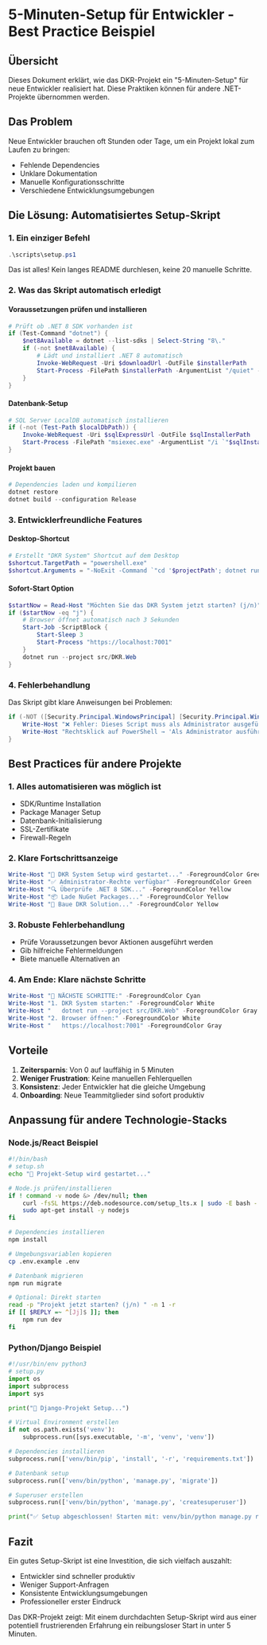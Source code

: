 # 5-Minuten-Setup für Entwickler - Best Practice Beispiel

## Übersicht

Dieses Dokument erklärt, wie das DKR-Projekt ein "5-Minuten-Setup" für neue Entwickler realisiert hat. Diese Praktiken können für andere .NET-Projekte übernommen werden.

## Das Problem

Neue Entwickler brauchen oft Stunden oder Tage, um ein Projekt lokal zum Laufen zu bringen:
- Fehlende Dependencies
- Unklare Dokumentation
- Manuelle Konfigurationsschritte
- Verschiedene Entwicklungsumgebungen

## Die Lösung: Automatisiertes Setup-Skript

### 1. Ein einziger Befehl

```powershell
.\scripts\setup.ps1
```

Das ist alles! Kein langes README durchlesen, keine 20 manuelle Schritte.

### 2. Was das Skript automatisch erledigt

#### Voraussetzungen prüfen und installieren
```powershell
# Prüft ob .NET 8 SDK vorhanden ist
if (Test-Command "dotnet") {
    $net8Available = dotnet --list-sdks | Select-String "8\."
    if (-not $net8Available) {
        # Lädt und installiert .NET 8 automatisch
        Invoke-WebRequest -Uri $downloadUrl -OutFile $installerPath
        Start-Process -FilePath $installerPath -ArgumentList "/quiet" -Wait
    }
}
```

#### Datenbank-Setup
```powershell
# SQL Server LocalDB automatisch installieren
if (-not (Test-Path $localDbPath)) {
    Invoke-WebRequest -Uri $sqlExpressUrl -OutFile $sqlInstallerPath
    Start-Process -FilePath "msiexec.exe" -ArgumentList "/i `"$sqlInstallerPath`" /quiet" -Wait
}
```

#### Projekt bauen
```powershell
# Dependencies laden und kompilieren
dotnet restore
dotnet build --configuration Release
```

### 3. Entwicklerfreundliche Features

#### Desktop-Shortcut
```powershell
# Erstellt "DKR System" Shortcut auf dem Desktop
$shortcut.TargetPath = "powershell.exe"
$shortcut.Arguments = "-NoExit -Command `"cd '$projectPath'; dotnet run --project src/DKR.Web`""
```

#### Sofort-Start Option
```powershell
$startNow = Read-Host "Möchten Sie das DKR System jetzt starten? (j/n)"
if ($startNow -eq "j") {
    # Browser öffnet automatisch nach 3 Sekunden
    Start-Job -ScriptBlock {
        Start-Sleep 3
        Start-Process "https://localhost:7001"
    }
    dotnet run --project src/DKR.Web
}
```

### 4. Fehlerbehandlung

Das Skript gibt klare Anweisungen bei Problemen:
```powershell
if (-NOT ([Security.Principal.WindowsPrincipal] [Security.Principal.WindowsIdentity]::GetCurrent()).IsInRole([Security.Principal.WindowsBuiltInRole] "Administrator")) {
    Write-Host "❌ Fehler: Dieses Script muss als Administrator ausgeführt werden!" -ForegroundColor Red
    Write-Host "Rechtsklick auf PowerShell → 'Als Administrator ausführen'" -ForegroundColor Yellow
}
```

## Best Practices für andere Projekte

### 1. Alles automatisieren was möglich ist
- SDK/Runtime Installation
- Package Manager Setup
- Datenbank-Initialisierung
- SSL-Zertifikate
- Firewall-Regeln

### 2. Klare Fortschrittsanzeige
```powershell
Write-Host "🏥 DKR System Setup wird gestartet..." -ForegroundColor Green
Write-Host "✅ Administrator-Rechte verfügbar" -ForegroundColor Green
Write-Host "🔍 Überprüfe .NET 8 SDK..." -ForegroundColor Yellow
Write-Host "📦 Lade NuGet Packages..." -ForegroundColor Yellow
Write-Host "🔨 Baue DKR Solution..." -ForegroundColor Yellow
```

### 3. Robuste Fehlerbehandlung
- Prüfe Voraussetzungen bevor Aktionen ausgeführt werden
- Gib hilfreiche Fehlermeldungen
- Biete manuelle Alternativen an

### 4. Am Ende: Klare nächste Schritte
```powershell
Write-Host "🚀 NÄCHSTE SCHRITTE:" -ForegroundColor Cyan
Write-Host "1. DKR System starten:" -ForegroundColor White
Write-Host "   dotnet run --project src/DKR.Web" -ForegroundColor Gray
Write-Host "2. Browser öffnen:" -ForegroundColor White
Write-Host "   https://localhost:7001" -ForegroundColor Gray
```

## Vorteile

1. **Zeitersparnis**: Von 0 auf lauffähig in 5 Minuten
2. **Weniger Frustration**: Keine manuellen Fehlerquellen
3. **Konsistenz**: Jeder Entwickler hat die gleiche Umgebung
4. **Onboarding**: Neue Teammitglieder sind sofort produktiv

## Anpassung für andere Technologie-Stacks

### Node.js/React Beispiel
```bash
#!/bin/bash
# setup.sh
echo "🚀 Projekt-Setup wird gestartet..."

# Node.js prüfen/installieren
if ! command -v node &> /dev/null; then
    curl -fsSL https://deb.nodesource.com/setup_lts.x | sudo -E bash -
    sudo apt-get install -y nodejs
fi

# Dependencies installieren
npm install

# Umgebungsvariablen kopieren
cp .env.example .env

# Datenbank migrieren
npm run migrate

# Optional: Direkt starten
read -p "Projekt jetzt starten? (j/n) " -n 1 -r
if [[ $REPLY =~ ^[Jj]$ ]]; then
    npm run dev
fi
```

### Python/Django Beispiel
```python
#!/usr/bin/env python3
# setup.py
import os
import subprocess
import sys

print("🐍 Django-Projekt Setup...")

# Virtual Environment erstellen
if not os.path.exists('venv'):
    subprocess.run([sys.executable, '-m', 'venv', 'venv'])

# Dependencies installieren
subprocess.run(['venv/bin/pip', 'install', '-r', 'requirements.txt'])

# Datenbank setup
subprocess.run(['venv/bin/python', 'manage.py', 'migrate'])

# Superuser erstellen
subprocess.run(['venv/bin/python', 'manage.py', 'createsuperuser'])

print("✅ Setup abgeschlossen! Starten mit: venv/bin/python manage.py runserver")
```

## Fazit

Ein gutes Setup-Skript ist eine Investition, die sich vielfach auszahlt:
- Entwickler sind schneller produktiv
- Weniger Support-Anfragen
- Konsistente Entwicklungsumgebungen
- Professioneller erster Eindruck

Das DKR-Projekt zeigt: Mit einem durchdachten Setup-Skript wird aus einer potentiell frustrierenden Erfahrung ein reibungsloser Start in unter 5 Minuten.